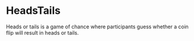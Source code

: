 # HeadsTails
Heads or tails is a  game of chance where participants guess whether a coin flip will result in heads or tails.
